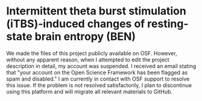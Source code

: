 # Intermittent theta burst stimulation (iTBS)-induced changes of resting-state brain entropy (BEN)


We made the files of this project publicly available on OSF. However, without any apparent reason, when I attempted to edit the project description in detail, my account was suspended. I received an email stating that "your account on the Open Science Framework has been flagged as spam and disabled." I am currently in contact with OSF support to resolve this issue. If the problem is not resolved satisfactorily, I plan to discontinue using this platform and will migrate all relevant materials to GitHub.
